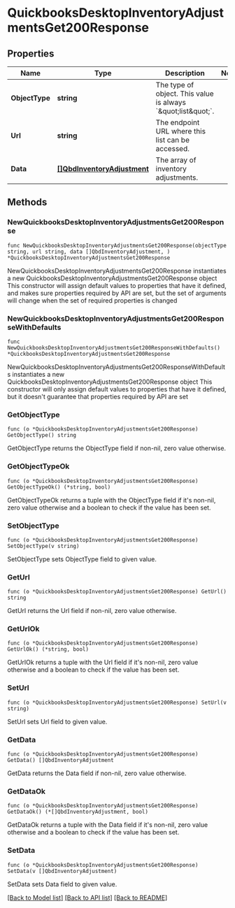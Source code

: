 # QuickbooksDesktopInventoryAdjustmentsGet200Response

## Properties

Name | Type | Description | Notes
------------ | ------------- | ------------- | -------------
**ObjectType** | **string** | The type of object. This value is always &#x60;\&quot;list\&quot;&#x60;. | 
**Url** | **string** | The endpoint URL where this list can be accessed. | 
**Data** | [**[]QbdInventoryAdjustment**](QbdInventoryAdjustment.md) | The array of inventory adjustments. | 

## Methods

### NewQuickbooksDesktopInventoryAdjustmentsGet200Response

`func NewQuickbooksDesktopInventoryAdjustmentsGet200Response(objectType string, url string, data []QbdInventoryAdjustment, ) *QuickbooksDesktopInventoryAdjustmentsGet200Response`

NewQuickbooksDesktopInventoryAdjustmentsGet200Response instantiates a new QuickbooksDesktopInventoryAdjustmentsGet200Response object
This constructor will assign default values to properties that have it defined,
and makes sure properties required by API are set, but the set of arguments
will change when the set of required properties is changed

### NewQuickbooksDesktopInventoryAdjustmentsGet200ResponseWithDefaults

`func NewQuickbooksDesktopInventoryAdjustmentsGet200ResponseWithDefaults() *QuickbooksDesktopInventoryAdjustmentsGet200Response`

NewQuickbooksDesktopInventoryAdjustmentsGet200ResponseWithDefaults instantiates a new QuickbooksDesktopInventoryAdjustmentsGet200Response object
This constructor will only assign default values to properties that have it defined,
but it doesn't guarantee that properties required by API are set

### GetObjectType

`func (o *QuickbooksDesktopInventoryAdjustmentsGet200Response) GetObjectType() string`

GetObjectType returns the ObjectType field if non-nil, zero value otherwise.

### GetObjectTypeOk

`func (o *QuickbooksDesktopInventoryAdjustmentsGet200Response) GetObjectTypeOk() (*string, bool)`

GetObjectTypeOk returns a tuple with the ObjectType field if it's non-nil, zero value otherwise
and a boolean to check if the value has been set.

### SetObjectType

`func (o *QuickbooksDesktopInventoryAdjustmentsGet200Response) SetObjectType(v string)`

SetObjectType sets ObjectType field to given value.


### GetUrl

`func (o *QuickbooksDesktopInventoryAdjustmentsGet200Response) GetUrl() string`

GetUrl returns the Url field if non-nil, zero value otherwise.

### GetUrlOk

`func (o *QuickbooksDesktopInventoryAdjustmentsGet200Response) GetUrlOk() (*string, bool)`

GetUrlOk returns a tuple with the Url field if it's non-nil, zero value otherwise
and a boolean to check if the value has been set.

### SetUrl

`func (o *QuickbooksDesktopInventoryAdjustmentsGet200Response) SetUrl(v string)`

SetUrl sets Url field to given value.


### GetData

`func (o *QuickbooksDesktopInventoryAdjustmentsGet200Response) GetData() []QbdInventoryAdjustment`

GetData returns the Data field if non-nil, zero value otherwise.

### GetDataOk

`func (o *QuickbooksDesktopInventoryAdjustmentsGet200Response) GetDataOk() (*[]QbdInventoryAdjustment, bool)`

GetDataOk returns a tuple with the Data field if it's non-nil, zero value otherwise
and a boolean to check if the value has been set.

### SetData

`func (o *QuickbooksDesktopInventoryAdjustmentsGet200Response) SetData(v []QbdInventoryAdjustment)`

SetData sets Data field to given value.



[[Back to Model list]](../README.md#documentation-for-models) [[Back to API list]](../README.md#documentation-for-api-endpoints) [[Back to README]](../README.md)


